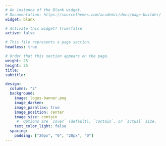 ```yaml
---
# An instance of the Blank widget.
# Documentation: https://sourcethemes.com/academic/docs/page-builder/
widget: blank

# Activate this widget? true/false
active: false

# This file represents a page section.
headless: true

# Order that this section appears on the page.
weight: 25
height: 25
title:
subtitle:

design:
  columns: "2"
  background:
    image: logos-banner.png
    image_darken:
    image_parallax: true
    image_position: center
    image_size: contain
     #  Options are `cover` (default), `contain`, or `actual` size.
    text_color_light: false
  spacing:
    padding: ["20px", "0", "20px", "0"]
---
```


<!-- {{< figure src="/media/logos-banner.png" title="" width="60%">}} -->
